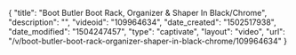 {
    "title": "Boot Butler Boot Rack, Organizer &amp; Shaper In Black\/Chrome",
    "description": "",
    "videoid": "109964634",
    "date_created": "1502517938",
    "date_modified": "1504247457",
    "type": "captivate",
    "layout": "video",
    "url": "\/v\/boot-butler-boot-rack-organizer-shaper-in-black-chrome\/109964634"
}
